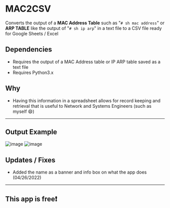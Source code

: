 # MAC2CSV
Converts the output of a **MAC Address Table** such as "```# sh mac address```" or **ARP TABLE** like the output of "```# sh ip arp```" in a text file to a CSV file ready for Google Sheets / Excel
## Dependencies
* Requires the output of a MAC Address table or IP ARP table saved as a text file
* Requires Python3.x
## Why
* Having this information in a spreadsheet allows for record keeping and retrieval that is useful to Network and Systems Engineers (such as myself 😄)
----
## Output Example
![image](https://user-images.githubusercontent.com/48565067/165385408-62f15246-1e20-4bd3-a727-dc32535d0032.png)
![image](https://user-images.githubusercontent.com/48565067/165385563-250e3d6c-9a26-4292-b611-ae4b046c5a0e.png)
## Updates / Fixes
* Added the name as a banner and info box on what the app does (04/26/2022)

---
## This app is free❗
